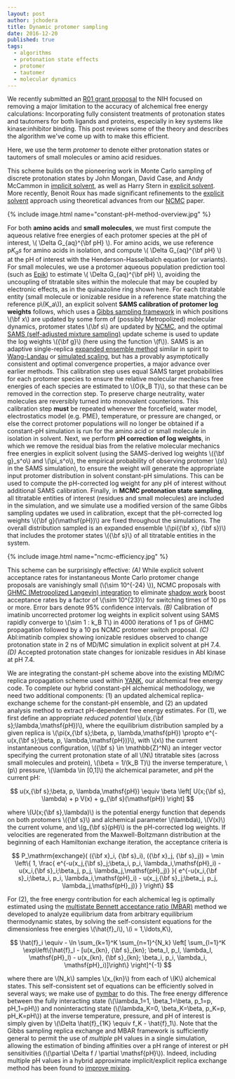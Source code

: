```yaml
---
layout: post
author: jchodera
title: Dynamic protomer sampling
date: 2016-12-20
published: true
tags:
  - algorithms
  - protonation state effects
  - protomer
  - tautomer
  - molecular dynamics
---
```

We recently submitted an [R01 grant proposal](https://grants.nih.gov/grants/funding/r01.htm) to the NIH focused on removing a major limitation to the accuracy of alchemical free energy calculations: Incorporating fully consistent treatments of protonation states and tautomers for both ligands and proteins, especially in key systems like kinase:inhibitor binding.
This post reviews some of the theory and describes the algorithm we've come up with to make this efficient.

<!--more-->

Here, we use the term *protomer* to denote either protonation states or tautomers of small molecules or amino acid residues.

This scheme builds on the pioneering work in Monte Carlo sampling of discrete protonation states by John Mongan, David Case, and Andy McCammon in [implicit solvent](https://dx.doi.org/10.1002/jcc.20139), as well as Harry Stern in [explicit solvent](http://dx.doi.org/10.1063/1.2731781).
More recently, Benoit Roux has made significant refinements to the [explicit solvent](http://dx.doi.org/10.1021/acs.jctc.5b00261) approach using theoretical advances from our [NCMC](http://dx.doi.org/10.1073/pnas.1106094108) paper.

<!-- See https://eduardoboucas.com/blog/2014/12/07/including-and-managing-images-in-jekyll.html for info on including images -->

{% include image.html name="constant-pH-method-overview.jpg" %}

For both **amino acids** and **small molecules**, we must first compute the aqueous relative free energies of each protomer species at the pH of interest, \\( \Delta G_{aq}^{\bf pH} \\).
For amino acids, we use reference p$K_as$ for amino acids in isolation, and compute \\( \Delta G_{aq}^{\bf pH} \\) at the pH of interest with the Henderson-Hasselbalch equation (or variants).
For small molecules, we use a protomer aqueous population prediction tool (such as [Epik](https://www.schrodinger.com/epik)) to estimate \\( \Delta G_{aq}^{\bf pH} \\), avoiding the uncoupling of titratable sites within the molecule that may be coupled by electronic effects, as in the quinazoline ring shown here.
For each titratable entity (small molecule or ionizable residue in a reference state matching the reference p\\(K_a\\)), an explicit solvent **SAMS calibration of protomer log weights** follows, which uses a [Gibbs sampling framework](http://dx.doi.org/10.1063/1.3660669) in which positions \\(\bf x\\) are updated by some form of (possibly Metropolized) molecular dynamics, protomer states \\(\bf s\\) are updated by [NCMC](http://dx.doi.org/10.1073/pnas.1106094108), and the optimal [SAMS (self-adjusted mixture sampling)](http://stat.rutgers.edu/home/ztan/Publication/SAMS_preprint.pdf) update scheme is used to update the log weights \\({\bf g}\\) (here using the function \\(f\\)).
SAMS is an adaptive single-replica [expanded ensemble method](http://aip.scitation.org/doi/abs/10.1063/1.462133) similar in spirit to [Wang-Landau](https://dx.doi.org/10.1103%2FPhysRevLett.86.2050) or [simulated scaling](https://dx.doi.org/10.1063/1.2982161), but has a provably asymptotically consistent and optimal convergence properties, a major advance over earlier methods.
This calibration step uses equal SAMS target probabilities for each protomer species to ensure the relative molecular mechanics free energies of each species are estimated to \\(O(k_B T)\\), so that these can be removed in the correction step.
To preserve charge neutrality, water molecules are reversibly turned into monovalent counterions.
This calibration step **must** be repeated whenever the forcefield, water model, electrostatics model (e.g. PME), temperature, or pressure are changed, or else the correct protomer populations will no longer be obtained if a constant-pH simulation is run for the amino acid or small molecule in isolation in solvent.
Next, we perform **pH correction of log weights**, in which we remove the residual bias from the relative molecular mechanics free energies in explicit solvent (using the SAMS-derived log weights \\({\bf g}_s^o\\) and \\(\pi_s^o\\), the empirical probability of observing protomer \\(s\\) in the SAMS simulation), to ensure the weight will generate the appropriate input protomer distribution in solvent constant-pH simulations.
This can be used to compute the pH-corrected log weight for any pH of interest without additional SAMS calibration.
Finally, in **MCMC protonation state sampling**, all titratable entities of interest (residues and small molecules) are included in the simulation, and we simulate use a modified version of the same Gibbs sampling updates we used in calibration, except that the pH-corrected log weights \\({\bf g}(\mathsf{pH})\\) are fixed throughout the simulations.
The overall distribution sampled is an expanded ensemble \\(\pi({\bf x}, {\bf s})\\) that includes the protomer states \\({\bf s}\\) of all titratable entities in the system.

{% include image.html name="ncmc-efficiency.jpg" %}

This scheme can be surprisingly effective:
*(A)* While explicit solvent acceptance rates for instantaneous Monte Carlo protomer change proposals are vanishingly small (\\(\sim 10^{-24} \\)), NCMC proposals with [GHMC (Metropolized Langevin) integration](https://arxiv.org/abs/1006.4914) to eliminate [shadow work](https://doi.org/10.1103/PhysRevX.3.011007) boost acceptance rates by a factor of \\(\sim 10^{23}\\) for switching times of 10 ps or more.
Error bars denote 95% confidence intervals.
*(B)* Calibration of imatinib uncorrected protomer log weights in explicit solvent using SAMS rapidly converge to \\(\sim 1 \: k_B T\\) in 4000 iterations of 1 ps of GHMC propagation followed by a 10 ps NCMC protomer switch proposal.
*(C)* Abl:imatinib complex showing ionizable residues observed to change protonation state in 2 ns of MD/MC simulation in explicit solvent at pH 7.4.
*(D)* Accepted protonation state changes for ionizable residues in Abl kinase at pH 7.4.

We are integrating the constant-pH scheme above into the existing MD/MC replica propagation scheme used within [YANK](http://getyank.org), our alchemical free energy code.
To complete our hybrid constant-pH alchemical methodology, we need two additional components:
(1) an updated alchemical replica-exchange scheme for the constant-pH ensemble,
and (2) an updated analysis method to extract pH-dependent free energy estimates.
For (1), we first define an appropriate *reduced potential* \\(u(x,{\bf s};\lambda,\mathsf{pH})\\), where the equilibrium distribution sampled by a given replica is \\(\pi(x,{\bf s};\beta, p, \lambda,\mathsf{pH}) \propto e^{-u(x,{\bf s};\beta, p, \lambda,\mathsf{pH})}\\), with \\(x\\) the current instantaneous configuration, \\({\bf s} \in \mathbb{Z}^N\\) an integer vector specifying the current protonation state of all \\(N\\) titratable sites (across small molecules and protein), \\(\beta = 1/(k_B T)\\) the inverse temperature, \\(p\\) pressure, \\(\lambda \in [0,1]\\) the alchemical parameter, and pH the current pH:

$$ u(x,{\bf s};\beta, p, \lambda,\mathsf{pH}) \equiv \beta \left[ U(x;{\bf s}, \lambda) + p V(x) + g_{\bf s}(\mathsf{pH}) \right] $$

where \\(U(x;{\bf s},\lambda)\\) is the potential energy function that depends on both protomers \\({\bf s}\\) and alchemical parameter \\(\lambda\\), \\(V(x)\\) the current volume, and \\(g_{\bf s}(pH)\\) is the pH-corrected log weights.
If velocities are regenerated from the Maxwell-Boltzmann distribution at the beginning of each Hamiltonian exchange iteration, the acceptance criteria is

$$ P_\mathrm{exchange}( ({\bf x}_i, {\bf s}_i),  ({\bf x}_j, {\bf s}_j)) = \min \left\{ 1, \frac{ e^{-u(x_j,{\bf s}_j;\beta_i, p_i, \lambda_i,\mathsf{pH}_i) - u(x_i,{\bf s}_i;\beta_j, p_j, \lambda_j,\mathsf{pH}_j)}  }{ e^{-u(x_i,{\bf s}_i;\beta_i, p_i, \lambda_i,\mathsf{pH}_i) - u(x_j,{\bf s}_j;\beta_j, p_j, \lambda_j,\mathsf{pH}_j)} } \right\} $$

For (2), the free energy contribution for each alchemical leg is optimally estimated using the [multistate Bennett acceptance ratio (MBAR)](http://dx.doi.org/10.1063/1.2978177) method we developed to analyze equilibrium data from arbitrary equilibrium thermodynamic states, by solving the self-consistent equations for the dimensionless free energies \\(\hat{f}_i\\), \\(i = 1,\ldots,K\\),

$$ \hat{f}_i \equiv - \ln \sum_{k=1}^K \sum_{n=1}^{N_k} \left[ \sum_{l=1}^K \exp\left\{\hat{f}_l - [u(x_{kn}, {\bf s}_{kn}; \beta_l, p_l, \lambda_l, \mathsf{pH}_l) - u(x_{kn}, {\bf s}_{kn}; \beta_i, p_i, \lambda_i, \mathsf{pH}_i)]\right\}  \right]^{-1} $$

where there are \\(N_k\\) samples \\(x_{kn}\\) from each of \\(K\\) alchemical states.
This self-consistent set of equations can be efficiently solved in several ways; we make use of [pymbar](http://pymbar.org) to do this.
The free energy difference between the fully interacting state (\\(\lambda_1=1, \beta_1=\beta, p_1=p, pH_1=pH\\)) and noninteracting state (\\(\lambda_K=0, \beta_K=\beta, p_K=p, pH_K=pH\\)) at the inverse temperature, pressure, and pH of interest is simply given by \\(\Delta \hat{f}_{1K} \equiv f_K - \hat{f}_1\\).
Note that the Gibbs sampling replica exchange and MBAR framework is sufficiently general to permit the use of *multiple* pH values in a single simulation, allowing the estimation of binding affinities over a pH range of interest or pH sensitivities (\\(\partial \Delta f / \partial \mathsf{pH}\\)).
Indeed, including multiple pH values in a hybrid approximate implicit/explicit replica exchange method has been found to [improve mixing](http://dx.doi.org/10.1021/ct401042b).
